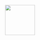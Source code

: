 <div id="header" align="center">
  <img src="https://i.giphy.com/media/v1.Y2lkPTc5MGI3NjExcmpzeTgxdzI2Njg3OXhmaHRhbnhmc2oweHNpdXd3aDlhMzNoZGdjYSZlcD12MV9pbnRlcm5hbF9naWZfYnlfaWQmY3Q9Zw/t8DIbE9isjh3Nf5lcw/giphy.gif" width="100"/>
</div>
